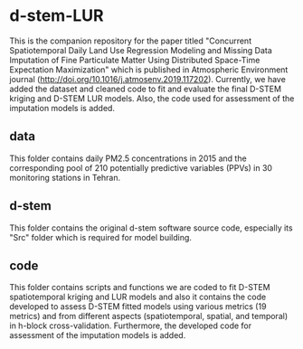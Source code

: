 # d-stem-LUR
This is the companion repository for the paper titled "Concurrent Spatiotemporal Daily Land Use Regression Modeling and Missing Data Imputation of Fine Particulate Matter Using Distributed Space-Time Expectation Maximization" which is published in Atmospheric Environment journal (http://doi.org/10.1016/j.atmosenv.2019.117202). 
Currently, we have added the dataset and cleaned code to fit and evaluate the final D-STEM kriging and D-STEM LUR models. Also, the code used for assessment of the imputation models is added.
## data
This folder contains daily PM2.5 concentrations in 2015 and the corresponding pool of 210 potentially predictive variables (PPVs) in 30 monitoring stations in Tehran.
## d-stem
This folder contains the original d-stem software source code, especially its "Src" folder which is required for model building.
## code
This folder contains scripts and functions we are coded to fit D-STEM spatiotemporal kriging and LUR models and also it contains the code developed to assess D-STEM fitted models using various metrics (19 metrics) and from different aspects (spatiotemporal, spatial, and temporal) in h-block cross-validation. Furthermore, the developed code for assessment of the imputation models is added.
